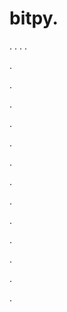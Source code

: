 # bitpy.
.
.
.
.












.






















































.
























.



























.

















































































.































































.































































































.















.


































































.
























































































.




.






.



.
